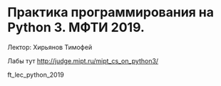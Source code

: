 # Практика программирования на Python 3. МФТИ 2019. 
Лектор: Хирьянов Тимофей

Лабы тут
<http://judge.mipt.ru/mipt_cs_on_python3/>

ft_lec_python_2019
